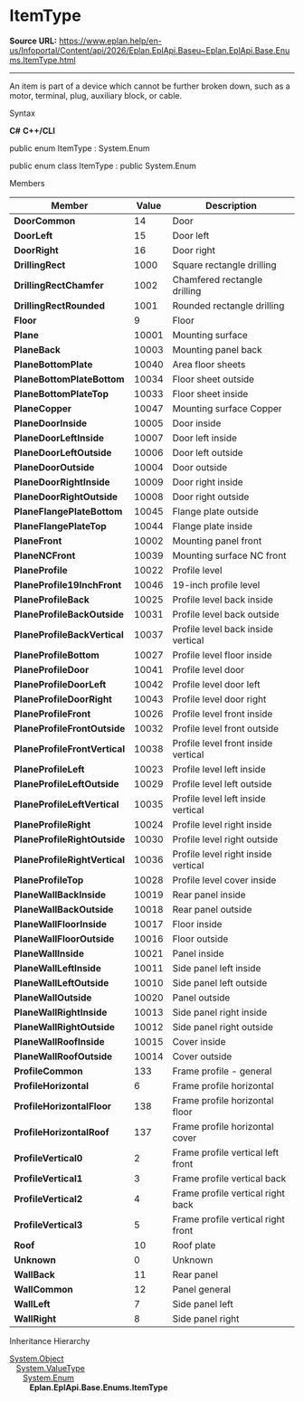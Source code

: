 # ItemType

**Source URL:** https://www.eplan.help/en-us/Infoportal/Content/api/2026/Eplan.EplApi.Baseu~Eplan.EplApi.Base.Enums.ItemType.html

---

An item is part of a device which cannot be further broken down, such as a motor, terminal, plug, auxiliary block, or cable.

Syntax

**C#**
**C++/CLI**


public enum ItemType : System.Enum

public enum class ItemType : public System.Enum


Members

| Member | Value | Description |
| --- | --- | --- |
| **DoorCommon** | 14 | Door |
| **DoorLeft** | 15 | Door left |
| **DoorRight** | 16 | Door right |
| **DrillingRect** | 1000 | Square rectangle drilling |
| **DrillingRectChamfer** | 1002 | Chamfered rectangle drilling |
| **DrillingRectRounded** | 1001 | Rounded rectangle drilling |
| **Floor** | 9 | Floor |
| **Plane** | 10001 | Mounting surface |
| **PlaneBack** | 10003 | Mounting panel back |
| **PlaneBottomPlate** | 10040 | Area floor sheets |
| **PlaneBottomPlateBottom** | 10034 | Floor sheet outside |
| **PlaneBottomPlateTop** | 10033 | Floor sheet inside |
| **PlaneCopper** | 10047 | Mounting surface Copper |
| **PlaneDoorInside** | 10005 | Door inside |
| **PlaneDoorLeftInside** | 10007 | Door left inside |
| **PlaneDoorLeftOutside** | 10006 | Door left outside |
| **PlaneDoorOutside** | 10004 | Door outside |
| **PlaneDoorRightInside** | 10009 | Door right inside |
| **PlaneDoorRightOutside** | 10008 | Door right outside |
| **PlaneFlangePlateBottom** | 10045 | Flange plate outside |
| **PlaneFlangePlateTop** | 10044 | Flange plate inside |
| **PlaneFront** | 10002 | Mounting panel front |
| **PlaneNCFront** | 10039 | Mounting surface NC front |
| **PlaneProfile** | 10022 | Profile level |
| **PlaneProfile19InchFront** | 10046 | 19-inch profile level |
| **PlaneProfileBack** | 10025 | Profile level back inside |
| **PlaneProfileBackOutside** | 10031 | Profile level back outside |
| **PlaneProfileBackVertical** | 10037 | Profile level back inside vertical |
| **PlaneProfileBottom** | 10027 | Profile level floor inside |
| **PlaneProfileDoor** | 10041 | Profile level door |
| **PlaneProfileDoorLeft** | 10042 | Profile level door left |
| **PlaneProfileDoorRight** | 10043 | Profile level door right |
| **PlaneProfileFront** | 10026 | Profile level front inside |
| **PlaneProfileFrontOutside** | 10032 | Profile level front outside |
| **PlaneProfileFrontVertical** | 10038 | Profile level front inside vertical |
| **PlaneProfileLeft** | 10023 | Profile level left inside |
| **PlaneProfileLeftOutside** | 10029 | Profile level left outside |
| **PlaneProfileLeftVertical** | 10035 | Profile level left inside vertical |
| **PlaneProfileRight** | 10024 | Profile level right inside |
| **PlaneProfileRightOutside** | 10030 | Profile level right outside |
| **PlaneProfileRightVertical** | 10036 | Profile level right inside vertical |
| **PlaneProfileTop** | 10028 | Profile level cover inside |
| **PlaneWallBackInside** | 10019 | Rear panel inside |
| **PlaneWallBackOutside** | 10018 | Rear panel outside |
| **PlaneWallFloorInside** | 10017 | Floor inside |
| **PlaneWallFloorOutside** | 10016 | Floor outside |
| **PlaneWallInside** | 10021 | Panel inside |
| **PlaneWallLeftInside** | 10011 | Side panel left inside |
| **PlaneWallLeftOutside** | 10010 | Side panel left outside |
| **PlaneWallOutside** | 10020 | Panel outside |
| **PlaneWallRightInside** | 10013 | Side panel right inside |
| **PlaneWallRightOutside** | 10012 | Side panel right outside |
| **PlaneWallRoofInside** | 10015 | Cover inside |
| **PlaneWallRoofOutside** | 10014 | Cover outside |
| **ProfileCommon** | 133 | Frame profile - general |
| **ProfileHorizontal** | 6 | Frame profile horizontal |
| **ProfileHorizontalFloor** | 138 | Frame profile horizontal floor |
| **ProfileHorizontalRoof** | 137 | Frame profile horizontal cover |
| **ProfileVertical0** | 2 | Frame profile vertical left front |
| **ProfileVertical1** | 3 | Frame profile vertical back |
| **ProfileVertical2** | 4 | Frame profile vertical right back |
| **ProfileVertical3** | 5 | Frame profile vertical right front |
| **Roof** | 10 | Roof plate |
| **Unknown** | 0 | Unknown |
| **WallBack** | 11 | Rear panel |
| **WallCommon** | 12 | Panel general |
| **WallLeft** | 7 | Side panel left |
| **WallRight** | 8 | Side panel right |

Inheritance Hierarchy

[System.Object](#)  
   [System.ValueType](#)  
      [System.Enum](#)  
         **Eplan.EplApi.Base.Enums.ItemType**

